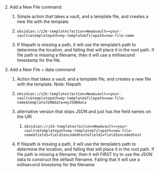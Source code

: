 2. Add a New File command.
    
    1. Simple action that takes a vault, and a template file, and creates a new file with the template
        
    2. `obsidian://z2k-templates?action=New&vault=<your-vault>&templatepath=my-template&filepath=new-file-name`
        
    3. If filepath is missing a path, it will use the template’s path to determine the location, and failing that will place it in the root path. If file path is missing a filename, then it will use a millisecond timestamp for the file.
        
3. Add a New File + data command
    
    1. Action that takes a vault, and a template file, and creates a new file with the template. Note: filepath
        
    2. `obsidian://z2k-templates?action=New&vault=<your-vault>&templatepath=my-template&filepath=new-file-name&templateJSONdata=myJSONdata`
        
    3. alternative version that skips JSON and just has the field names on the URI
        
        1. `obsidian://z2k-templates?action=New&vault=<your-vault>&templatepath=my-template&filepath=new-file-name&field1=field1encodedtext&field2=field2encodedtext`
            
    4. If filepath is missing a path, it will use the template’s path to determine the location, and failing that will place it in the root path. If file path is missing a filename, then it will FIRST try to use the JSON data to construct the default filename. Failing that it will use a millisecond timestamp for the filename
        
